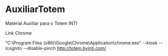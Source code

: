 # AuxiliarTotem
Material Auxiliar para o Totem INTI


Link Chrome

"C:\Program Files (x86)\Google\Chrome\Application\chrome.exe" --kiosk --icognito --disable-pinch  http://totem.byinti.com/